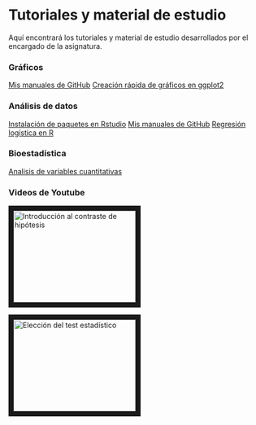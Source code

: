 # Tutoriales y material de estudio

Aquí encontrará los tutoriales y material de estudio desarrollados por el encargado de la asignatura.

### Gráficos

[Mis manuales de GitHub](https://github.com/diegohalabi/plots)
[Creación rápida de gráficos en ggplot2](https://diegohalabi.github.io/2018/10/16/quick-plots-with-ggplot2/)

### Análisis de datos

[Instalación de paquetes en Rstudio](/instalacion-paquetes.pdf)
[Mis manuales de GitHub](https://github.com/diegohalabi/manualesR)
[Regresión logística en R](https://github.com/diegohalabi/LogReg)

### Bioestadística

[Analisis de variables cuantitativas](https://diegohalabi.github.io/2018/10/06/analisis-de-variables-cuantitativas/)

### Videos de Youtube

<a href="http://www.youtube.com/watch?feature=player_embedded&v=w7xQLnVvOro
" target="_blank"><img src="http://img.youtube.com/vi/w7xQLnVvOro/0.jpg" 
alt="Introducción al contraste de hipótesis" width="240" height="180" border="10" /></a>


<a href="http://www.youtube.com/watch?feature=player_embedded&v=YrJ9nNHQcIA
" target="_blank"><img src="http://img.youtube.com/vi/YrJ9nNHQcIA/0.jpg" 
alt="Elección del test estadístico" width="240" height="180" border="10" /></a>